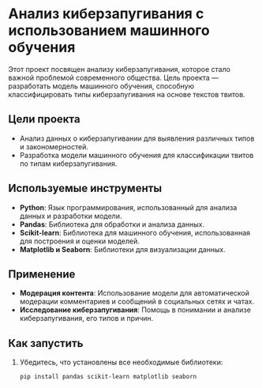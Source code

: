 # Анализ киберзапугивания с использованием машинного обучения

Этот проект посвящен анализу киберзапугивания, которое стало важной проблемой современного общества. Цель проекта — разработать модель машинного обучения, способную классифицировать типы киберзапугивания на основе текстов твитов. 

## Цели проекта

- Анализ данных о киберзапугивании для выявления различных типов и закономерностей.
- Разработка модели машинного обучения для классификации твитов по типам киберзапугивания.

## Используемые инструменты

- **Python**: Язык программирования, использованный для анализа данных и разработки модели.
- **Pandas**: Библиотека для обработки и анализа данных.
- **Scikit-learn**: Библиотека для машинного обучения, использованная для построения и оценки моделей.
- **Matplotlib и Seaborn**: Библиотеки для визуализации данных.

## Применение

- **Модерация контента**: Использование модели для автоматической модерации комментариев и сообщений в социальных сетях и чатах.
- **Исследование киберзапугивания**: Помощь в понимании и анализе киберзапугивания, его типов и причин.

## Как запустить

1. Убедитесь, что установлены все необходимые библиотеки:
   ```bash
   pip install pandas scikit-learn matplotlib seaborn
